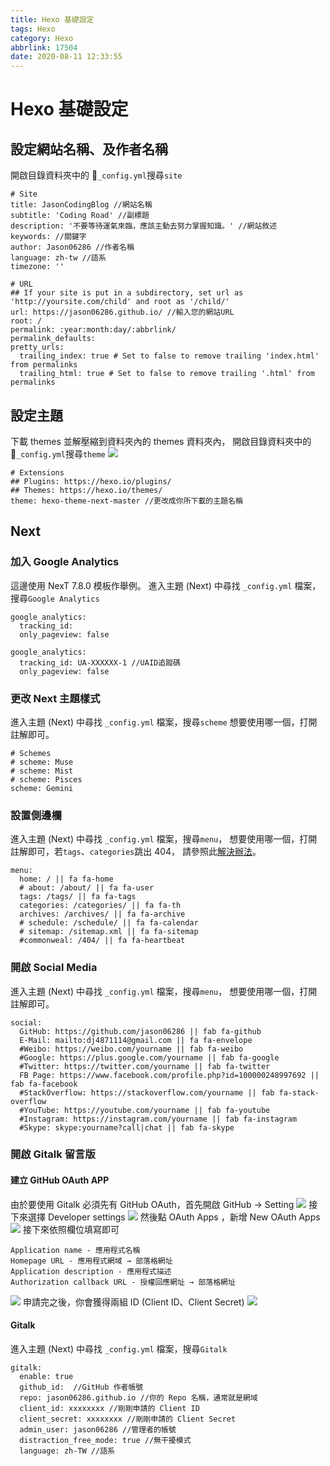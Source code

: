 ```yaml
---
title: Hexo 基礎設定
tags: Hexo
category: Hexo
abbrlink: 17504
date: 2020-08-11 12:33:55
---
```

# Hexo 基礎設定
## 設定網站名稱、及作者名稱
開啟目錄資料夾中的 `_config.yml`搜尋`site`
``` npm
# Site
title: JasonCodingBlog //網站名稱
subtitle: 'Coding Road' //副標題
description: '不要等待運氣來臨，應該主動去努力掌握知識。' //網站敘述
keywords: //關鍵字
author: Jason06286 //作者名稱
language: zh-tw //語系
timezone: ''

# URL
## If your site is put in a subdirectory, set url as 'http://yoursite.com/child' and root as '/child/'
url: https://jason06286.github.io/ //輸入您的網站URL
root: /
permalink: :year:month:day/:abbrlink/
permalink_defaults:
pretty_urls:
  trailing_index: true # Set to false to remove trailing 'index.html' from permalinks
  trailing_html: true # Set to false to remove trailing '.html' from permalinks
```
## 設定主題
下載 themes 並解壓縮到資料夾內的 themes 資料夾內，
開啟目錄資料夾中的 `_config.yml`搜尋`theme`
![](/images/hexoset/hexoset1.png)
```
# Extensions
## Plugins: https://hexo.io/plugins/
## Themes: https://hexo.io/themes/
theme: hexo-theme-next-master //更改成你所下載的主題名稱
```
## Next
### 加入 Google Analytics
這邊使用 NexT 7.8.0 模板作舉例。
進入主題 (Next) 中尋找 `_config.yml` 檔案，搜尋`Google Analytics`
```
google_analytics:
  tracking_id: 
  only_pageview: false
```
```
google_analytics:
  tracking_id: UA-XXXXXX-1 //UAID追蹤碼
  only_pageview: false
```
### 更改 Next 主題樣式
進入主題 (Next) 中尋找 `_config.yml` 檔案，搜尋`scheme`
想要使用哪一個，打開註解即可。
```
# Schemes
# scheme: Muse
# scheme: Mist
# scheme: Pisces
scheme: Gemini 
```
### 設置側邊欄
進入主題 (Next) 中尋找 `_config.yml` 檔案，搜尋`menu`，
想要使用哪一個，打開註解即可，若`tags`、`categories`跳出 404，
請參照此[解決辦法](https://www.zhihu.com/question/29017171)。
```
menu:
  home: / || fa fa-home
  # about: /about/ || fa fa-user
  tags: /tags/ || fa fa-tags
  categories: /categories/ || fa fa-th
  archives: /archives/ || fa fa-archive
  # schedule: /schedule/ || fa fa-calendar
  # sitemap: /sitemap.xml || fa fa-sitemap
  #commonweal: /404/ || fa fa-heartbeat
```
### 開啟 Social Media
進入主題 (Next) 中尋找 `_config.yml` 檔案，搜尋`menu`，
想要使用哪一個，打開註解即可。
```
social:
  GitHub: https://github.com/jason06286 || fab fa-github
  E-Mail: mailto:dj4871114@gmail.com || fa fa-envelope
  #Weibo: https://weibo.com/yourname || fab fa-weibo
  #Google: https://plus.google.com/yourname || fab fa-google
  #Twitter: https://twitter.com/yourname || fab fa-twitter
  FB Page: https://www.facebook.com/profile.php?id=100000248997692 || fab fa-facebook
  #StackOverflow: https://stackoverflow.com/yourname || fab fa-stack-overflow
  #YouTube: https://youtube.com/yourname || fab fa-youtube
  #Instagram: https://instagram.com/yourname || fab fa-instagram
  #Skype: skype:yourname?call|chat || fab fa-skype
```
### 開啟 Gitalk 留言版
#### 建立 GitHub OAuth APP
由於要使用 Gitalk 必須先有 GitHub OAuth，首先開啟 GitHub → Setting
![](/images/hexoset/hexoset2.png)
接下來選擇 Developer settings
![](/images/hexoset/hexoset3.png)
然後點 OAuth Apps ，新增 New OAuth Apps
![](/images/hexoset/hexoset4.png)
接下來依照欄位填寫即可
```
Application name - 應用程式名稱
Homepage URL - 應用程式網域 → 部落格網址
Application description - 應用程式描述
Authorization callback URL - 授權回應網址 → 部落格網址
```
![](/images/hexoset/hexoset5.png)
申請完之後，你會獲得兩組 ID (Client ID、Client Secret)
![](/images/hexoset/hexoset6.png)
#### Gitalk
進入主題 (Next) 中尋找 `_config.yml` 檔案，搜尋`Gitalk`
```
gitalk:
  enable: true
  github_id:  //GitHub 作者帳號
  repo: jason06286.github.io //你的 Repo 名稱，通常就是網域
  client_id: xxxxxxxx //剛剛申請的 Client ID
  client_secret: xxxxxxxx //剛剛申請的 Client Secret
  admin_user: jason06286 //管理者的帳號
  distraction_free_mode: true //無干擾模式
  language: zh-TW //語系
```













